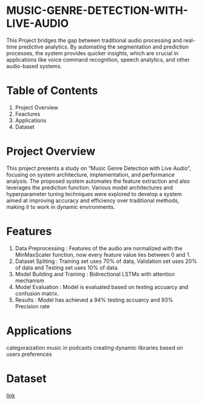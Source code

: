 # MUSIC-GENRE-DETECTION-WITH-LIVE-AUDIO
This Project bridges the gap between traditional audio processing and real-time predictive analytics. By automating the segmentation and prediction processes, the system provides quicker insights, which are crucial in applications like voice command recognition, speech analytics, and other audio-based systems. 

# Table of Contents
1) Project Overview
2) Feactures
3) Applications
4) Dataset

# Project Overview
This project presents a study on “Music Genre Detection with Live Audio”, focusing on system architecture, implementation, and performance analysis. The proposed system automates the feature extraction and also leverages the prediction function. Various model architectures and hyperparameter tuning techniques were explored to develop a system aimed at improving accuracy and efficiency over traditional methods, making it to work in dynamic environments.

# Features
1) Data Preprocessing : Features of the audio are normalized with the MinMaxScaler function, now every feature value lies between 0 and 1.
2) Dataset Spliting : Training set uses 70% of data, Validation set uses 20% of data and Testing set uses 10% of data.
3) Model Building and Training : Bidirectional LSTMs with attention mechanism 
4) Model Evaluation : Model is evaluated based on testing accuarcy and confusion matrix.
5) Results : Model has achieved a 94% testing accuarcy and 93% Precision rate 

# Applications
categoraization music in podcasts
creating dynamic libraries based on users preferences

# Dataset
[link](https://www.kaggle.com/datasets/andradaolteanu/gtzan-dataset-music-genre-classification)


